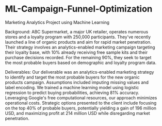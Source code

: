 # ML-Campaign-Funnel-Optimization
Marketing Analytics Project using Machine Learning

Background:
ABC Supermarket, a major UK retailer, operates numerous stores and a loyalty program with 250,000 participants. They've recently launched a line of organic products and aim for rapid market penetration. Their strategy involves an analytics-enabled marketing campaign targeting their loyalty base, with 10% already receiving free sample kits and their purchase decisions recorded. For the remaining 90%, they seek to target the most probable buyers based on demographic and loyalty program data.

Deliverables:
Our deliverable was an analytics-enabled marketing strategy to identify and target the most probable buyers for the new organic products campaign. Assumptions included imputing missing values and label encoding. We trained a machine learning model using logistic regression to predict buying probabilities, achieving 81% accuracy. Leveraging Google's free computational resources, our approach minimizes operational costs. Strategic options presented to the client include focusing on the top 40% of probable buyers, potentially yielding a gain of 196 million USD, and maximizing profit at 214 million USD while disregarding market penetration.

